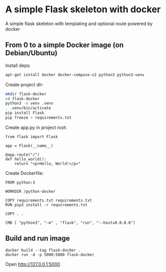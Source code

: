 # A simple Flask skeleton with docker

A simple flask skeleton with templating and optional route powered by docker

## From 0 to a __simple__ Docker image (on Debian/Ubuntu)

Install deps:

```bash
apt-get install docker docker-compose-v2 python3 python3-venv
```

Create project dir:

```bash
mkdir flask-docker
cd flask-docker
python3 -m venv .venv
. .venv/bin/activate
pip install Flask
pip freeze > requirements.txt
```

Create app.py in project root:

```
from flask import Flask

app = Flask(__name__)

@app.route("/")
def hello_world():
    return "<p>Hello, World!</p>"
```

Create Dockerfile:

```
FROM python:3

WORKDIR /python-docker

COPY requirements.txt requirements.txt
RUN pip3 install -r requirements.txt

COPY . .

CMD [ "python3", "-m" , "flask", "run", "--host=0.0.0.0"]
```

## Build and run image

```
docker build --tag flask-docker .
docker run -d -p 5000:5000 flask-docker
```

Open http://127.0.0.1:5000
